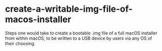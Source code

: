 # create-a-writable-img-file-of-macos-installer
Steps one would take to create a bootable .img file of a full macOS installer from within macOS, to be written to a USB device by users via any OS of their choosing.
